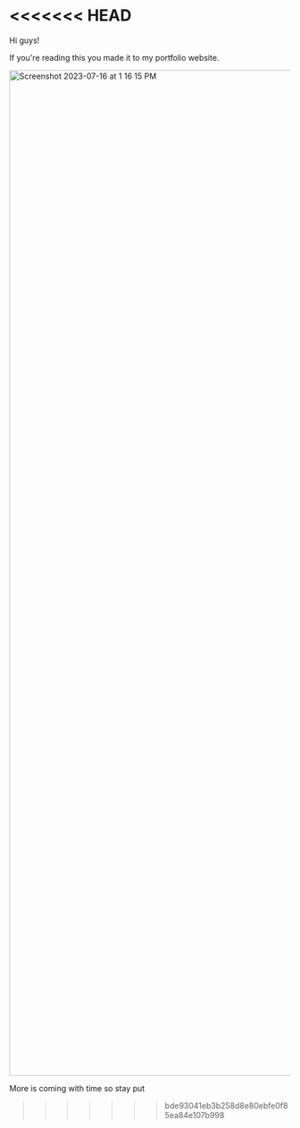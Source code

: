 <<<<<<< HEAD
=======
Hi guys! 

If you're reading this you made it to my portfolio website. 

<img width="1800" alt="Screenshot 2023-07-16 at 1 16 15 PM" src="https://github.com/imalicolak/alicolak-portfolio1/assets/17754111/eed11d05-0430-424e-8aa0-e3e1793c9bb1">

More is coming with time so stay put
>>>>>>> bde93041eb3b258d8e80ebfe0f85ea84e107b998
